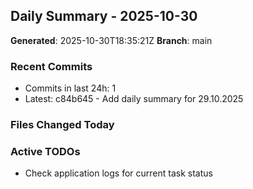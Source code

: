 ## Daily Summary - 2025-10-30

**Generated**: 2025-10-30T18:35:21Z
**Branch**: main


### Recent Commits
- Commits in last 24h: 1
- Latest: c84b645 - Add daily summary for 29.10.2025

### Files Changed Today

### Active TODOs
- Check application logs for current task status

